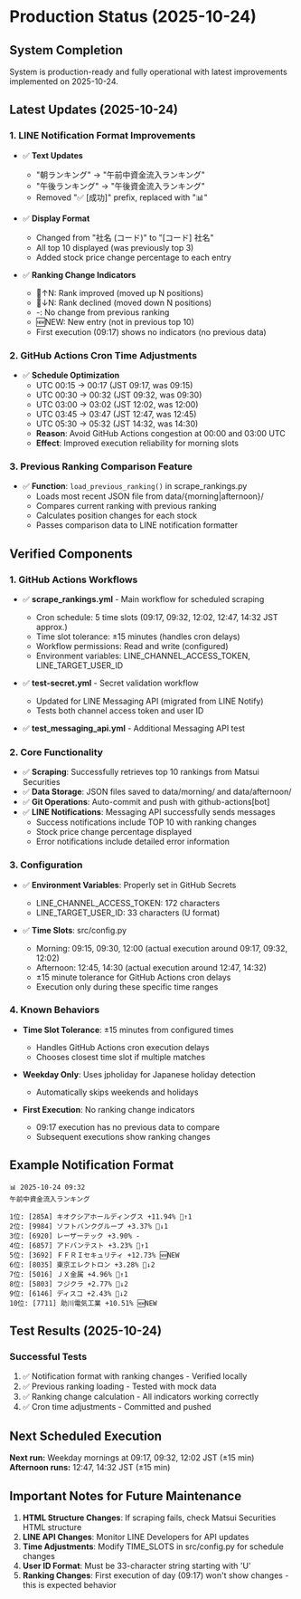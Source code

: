 # Production Status (2025-10-24)

## System Completion

System is production-ready and fully operational with latest improvements implemented on 2025-10-24.

## Latest Updates (2025-10-24)

### 1. LINE Notification Format Improvements
- ✅ **Text Updates**
  - "朝ランキング" → "午前中資金流入ランキング"
  - "午後ランキング" → "午後資金流入ランキング"
  - Removed "✅ [成功]" prefix, replaced with "📊"
  
- ✅ **Display Format**
  - Changed from "社名 (コード)" to "[コード] 社名"
  - All top 10 displayed (was previously top 3)
  - Added stock price change percentage to each entry

- ✅ **Ranking Change Indicators**
  - 🔺↑N: Rank improved (moved up N positions)
  - 🔻↓N: Rank declined (moved down N positions)
  - -: No change from previous ranking
  - 🆕NEW: New entry (not in previous top 10)
  - First execution (09:17) shows no indicators (no previous data)

### 2. GitHub Actions Cron Time Adjustments
- ✅ **Schedule Optimization**
  - UTC 00:15 → 00:17 (JST 09:17, was 09:15)
  - UTC 00:30 → 00:32 (JST 09:32, was 09:30)
  - UTC 03:00 → 03:02 (JST 12:02, was 12:00)
  - UTC 03:45 → 03:47 (JST 12:47, was 12:45)
  - UTC 05:30 → 05:32 (JST 14:32, was 14:30)
  - **Reason**: Avoid GitHub Actions congestion at 00:00 and 03:00 UTC
  - **Effect**: Improved execution reliability for morning slots

### 3. Previous Ranking Comparison Feature
- ✅ **Function**: `load_previous_ranking()` in scrape_rankings.py
  - Loads most recent JSON file from data/{morning|afternoon}/
  - Compares current ranking with previous ranking
  - Calculates position changes for each stock
  - Passes comparison data to LINE notification formatter

## Verified Components

### 1. GitHub Actions Workflows
- ✅ **scrape_rankings.yml** - Main workflow for scheduled scraping
  - Cron schedule: 5 time slots (09:17, 09:32, 12:02, 12:47, 14:32 JST approx.)
  - Time slot tolerance: ±15 minutes (handles cron delays)
  - Workflow permissions: Read and write (configured)
  - Environment variables: LINE_CHANNEL_ACCESS_TOKEN, LINE_TARGET_USER_ID
  
- ✅ **test-secret.yml** - Secret validation workflow
  - Updated for LINE Messaging API (migrated from LINE Notify)
  - Tests both channel access token and user ID

- ✅ **test_messaging_api.yml** - Additional Messaging API test

### 2. Core Functionality
- ✅ **Scraping**: Successfully retrieves top 10 rankings from Matsui Securities
- ✅ **Data Storage**: JSON files saved to data/morning/ and data/afternoon/
- ✅ **Git Operations**: Auto-commit and push with github-actions[bot]
- ✅ **LINE Notifications**: Messaging API successfully sends messages
  - Success notifications include TOP 10 with ranking changes
  - Stock price change percentage displayed
  - Error notifications include detailed error information

### 3. Configuration
- ✅ **Environment Variables**: Properly set in GitHub Secrets
  - LINE_CHANNEL_ACCESS_TOKEN: 172 characters
  - LINE_TARGET_USER_ID: 33 characters (U format)
  
- ✅ **Time Slots**: src/config.py
  - Morning: 09:15, 09:30, 12:00 (actual execution around 09:17, 09:32, 12:02)
  - Afternoon: 12:45, 14:30 (actual execution around 12:47, 14:32)
  - ±15 minute tolerance for GitHub Actions cron delays
  - Execution only during these specific time ranges

### 4. Known Behaviors
- **Time Slot Tolerance**: ±15 minutes from configured times
  - Handles GitHub Actions cron execution delays
  - Chooses closest time slot if multiple matches
  
- **Weekday Only**: Uses jpholiday for Japanese holiday detection
  - Automatically skips weekends and holidays
  
- **First Execution**: No ranking change indicators
  - 09:17 execution has no previous data to compare
  - Subsequent executions show ranking changes

## Example Notification Format

```
📊 2025-10-24 09:32
午前中資金流入ランキング

1位: [285A] キオクシアホールディングス +11.94% 🔺↑1
2位: [9984] ソフトバンクグループ +3.37% 🔻↓1
3位: [6920] レーザーテック +3.90% -
4位: [6857] アドバンテスト +3.23% 🔺↑1
5位: [3692] ＦＦＲＩセキュリティ +12.73% 🆕NEW
6位: [8035] 東京エレクトロン +3.28% 🔻↓2
7位: [5016] ＪＸ金属 +4.96% 🔺↑1
8位: [5803] フジクラ +2.77% 🔻↓2
9位: [6146] ディスコ +2.43% 🔻↓2
10位: [7711] 助川電気工業 +10.51% 🆕NEW
```

## Test Results (2025-10-24)

### Successful Tests
1. ✅ Notification format with ranking changes - Verified locally
2. ✅ Previous ranking loading - Tested with mock data
3. ✅ Ranking change calculation - All indicators working correctly
4. ✅ Cron time adjustments - Committed and pushed

## Next Scheduled Execution

**Next run:** Weekday mornings at 09:17, 09:32, 12:02 JST (±15 min)  
**Afternoon runs:** 12:47, 14:32 JST (±15 min)

## Important Notes for Future Maintenance

1. **HTML Structure Changes**: If scraping fails, check Matsui Securities HTML structure
2. **LINE API Changes**: Monitor LINE Developers for API updates
3. **Time Adjustments**: Modify TIME_SLOTS in src/config.py for schedule changes
4. **User ID Format**: Must be 33-character string starting with 'U'
5. **Ranking Changes**: First execution of day (09:17) won't show changes - this is expected behavior
